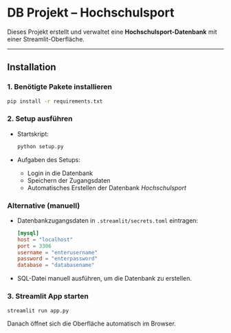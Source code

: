 # DB Projekt – Hochschulsport

Dieses Projekt erstellt und verwaltet eine **Hochschulsport-Datenbank** mit einer Streamlit-Oberfläche.

---

## Installation

### 1. **Benötigte Pakete installieren**

   ```bash
   pip install -r requirements.txt
   ```

### 2. **Setup ausführen**

   * Startskript:

     ```bash
     python setup.py
     ```
   * Aufgaben des Setups:

     * Login in die Datenbank
     * Speichern der Zugangsdaten
     * Automatisches Erstellen der Datenbank *Hochschulsport*

   ### Alternative (manuell)

   * Datenbankzugangsdaten in `.streamlit/secrets.toml` eintragen:

     ```toml
     [mysql]
     host = "localhost"
     port = 3306
     username = "enterusername"
     password = "enterpassword"
     database = "databasename"
     ```
   * SQL-Datei manuell ausführen, um die Datenbank zu erstellen.

### 3. **Streamlit App starten**

   ```bash
   streamlit run app.py
   ```

   Danach öffnet sich die Oberfläche automatisch im Browser.

